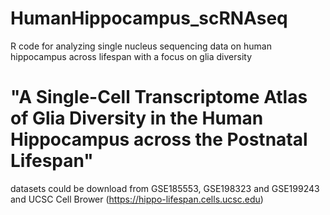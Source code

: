 # HumanHippocampus_scRNAseq

R code for analyzing single nucleus sequencing data on human hippocampus across lifespan with a focus on glia diversity

# "A Single-Cell Transcriptome Atlas of Glia Diversity in the Human Hippocampus across the Postnatal Lifespan" 

datasets could be download from GSE185553, GSE198323 and GSE199243 and UCSC Cell Brower (https://hippo-lifespan.cells.ucsc.edu) 

